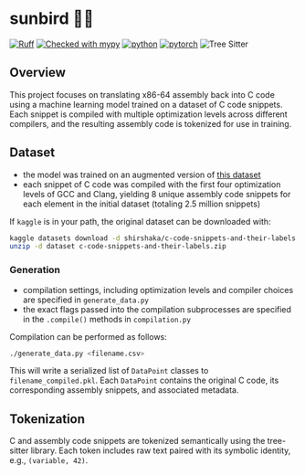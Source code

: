 # sunbird 🐦‍🔥

[![Ruff](https://img.shields.io/endpoint?url=https://raw.githubusercontent.com/astral-sh/ruff/main/assets/badge/v2.json)](https://github.com/astral-sh/ruff)
[![Checked with mypy](http://www.mypy-lang.org/static/mypy_badge.svg)](http://mypy-lang.org/)
[![python](https://img.shields.io/badge/Python-3.12-3776AB.svg?style=flat&logo=python&logoColor=white)](https://www.python.org)
[![pytorch](https://img.shields.io/badge/PyTorch-2.4.1-EE4C2C.svg?style=flat&logo=pytorch)](https://pytorch.org)
![Tree Sitter](https://img.shields.io/badge/tree_sitter-0.23.0-7E8F31)

## Overview

This project focuses on translating x86-64 assembly back into C code using a
machine learning model trained on a dataset of C code snippets. Each snippet is
compiled with multiple optimization levels across different compilers, and the
resulting assembly code is tokenized for use in training.

## Dataset

- the model was trained on an augmented version of
  [this dataset](https://www.kaggle.com/datasets/shirshaka/c-code-snippets-and-their-labels)
- each snippet of C code was compiled with the first four optimization levels of
  GCC and Clang, yielding 8 unique assembly code snippets for each element in
  the initial dataset (totaling 2.5 million snippets)

If `kaggle` is in your path, the original dataset can be downloaded with:

```sh
kaggle datasets download -d shirshaka/c-code-snippets-and-their-labels && \
unzip -d dataset c-code-snippets-and-their-labels.zip
```

### Generation

- compilation settings, including optimization levels and compiler choices are
  specified in `generate_data.py`
- the exact flags passed into the compilation subprocesses are specified in the
  `.compile()` methods in `compilation.py`

Compilation can be performed as follows:

```sh
./generate_data.py <filename.csv>
```

This will write a serialized list of `DataPoint` classes to
`filename_compiled.pkl`. Each `DataPoint` contains the original C code, its
corresponding assembly snippets, and associated metadata.

## Tokenization

C and assembly code snippets are tokenized semantically using the tree-sitter
library. Each token includes raw text paired with its symbolic identity, e.g.,
`(variable, 42)`.
